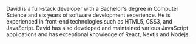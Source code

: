 David is a full-stack developer with a Bachelor's degree in Computer Science and six years of software development experience. He is experienced in front-end technologies such as HTML5, CSS3, and JavaScript. David has also developed and maintained various JavaScript applications and has exceptional knowledge of React, Nextjs and Nodejs.
